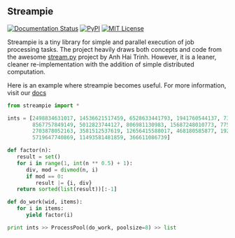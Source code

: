 ## Streampie

[![Documentation Status](https://readthedocs.org/projects/streampie/badge/?version=latest)](http://streampie.readthedocs.org/en/latest/?badge=latest)
[![PyPI](https://img.shields.io/pypi/v/streampie.svg?style=flat)](https://pypi.python.org/pypi/streampie/)
[![MIT License](https://img.shields.io/badge/license-MIT-blue.svg?style=flat)](http://choosealicense.com/licenses/mit/)

Streampie is a tiny library for simple and parallel execution of job processing tasks. The project heavily draws both concepts and code from the awesome [stream.py](www.trinhhaianh.com/stream.py/) project by Anh Hai Trinh. However, it is a leaner, cleaner re-implementation with the addition of simple distributed computation.

Here is an example where streampie becomes useful. For more information, visit our [docs](https://streampie.readthedocs.org/en/latest)

```python
from streampie import *

ints = [2498834631017, 14536621517459, 6528633441793, 1941760544137, 7311548077279, 
        8567757849149, 5012823744127, 806981130983, 15687248010773, 7750678781801, 
        2703878052163, 3581512537619, 12656415588017, 468180585877, 19268446801283, 
        5719647740869, 11493581481859, 366611086739]

def factor(n):
   result = set()
   for i in range(1, int(n ** 0.5) + 1):
      div, mod = divmod(n, i)
      if mod == 0:
         result |= {i, div}
   return sorted(list(result))[:-1]

def do_work(wid, items):
   for i in items:
      yield factor(i)

print ints >> ProcessPool(do_work, poolsize=8) >> list
```


